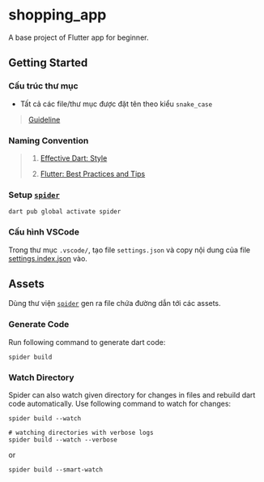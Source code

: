 # shopping_app

A base project of Flutter app for beginner.

## Getting Started


### Cấu trúc thư mục

- Tất cả các file/thư mục được đặt tên theo kiểu `snake_case`

> [Guideline](https://github.com/thanhle1547/flutter_architecture_notes/tree/main/proposed_simple_scalable)


### Naming Convention

> 1. [Effective Dart: Style](https://dart.dev/guides/language/effective-dart/style)
>
> 2. [Flutter: Best Practices and Tips](https://medium.com/flutter-community/flutter-best-practices-and-tips-7c2782c9ebb5)


### Setup [`spider`](https://pub.dev/packages/spider)

```
dart pub global activate spider
```


### Cấu hình VSCode

Trong thư mục `.vscode/`, tạo file `settings.json` và copy nội dung của file [settings.index.json](.vscode/settings.index.json) vào.




## Assets

Dùng thư viện [`spider`](https://pub.dev/packages/spider) gen ra file chứa đường dẫn tới các assets.

### Generate Code

Run following command to generate dart code:

```
spider build
```

### Watch Directory

Spider can also watch given directory for changes in files and rebuild dart code automatically. Use following command to watch for changes:

```
spider build --watch

# watching directories with verbose logs
spider build --watch --verbose
```

or

```
spider build --smart-watch
```
